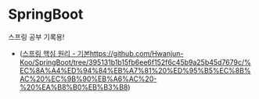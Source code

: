 # SpringBoot

스프링 공부 기록용!

- ([스프링 핵심 원리 - 기본](https://github.com/Hwanjun-Koo/SpringBoot/tree/395131b1b15fb6ee6f152f6c45b9a25b45d7679c/%EC%8A%A4%ED%94%84%EB%A7%81%20%ED%95%B5%EC%8B%AC%20%EC%9B%90%EB%A6%AC%20-%20%EA%B8%B0%EB%B3%B8)https://github.com/Hwanjun-Koo/SpringBoot/tree/395131b1b15fb6ee6f152f6c45b9a25b45d7679c/%EC%8A%A4%ED%94%84%EB%A7%81%20%ED%95%B5%EC%8B%AC%20%EC%9B%90%EB%A6%AC%20-%20%EA%B8%B0%EB%B3%B8)
